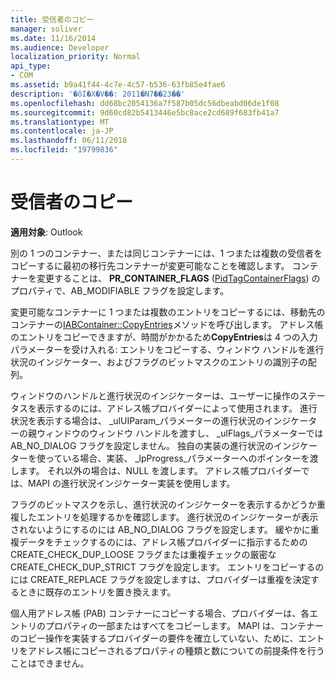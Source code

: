 ```yaml
---
title: 受信者のコピー
manager: soliver
ms.date: 11/16/2014
ms.audience: Developer
localization_priority: Normal
api_type:
- COM
ms.assetid: b9a41f44-4c7e-4c57-b536-63fb85e4fae6
description: '�ŏI�X�V��: 2011�N7��23��'
ms.openlocfilehash: dd68bc2054136a7f587b05dc56dbeabd06de1f08
ms.sourcegitcommit: 9d60cd82b5413446e5bc8ace2cd689f683fb41a7
ms.translationtype: MT
ms.contentlocale: ja-JP
ms.lasthandoff: 06/11/2018
ms.locfileid: "19799836"
---
```

# <a name="copying-a-recipient"></a>受信者のコピー

  
  
**適用対象**: Outlook 
  
別の 1 つのコンテナー、または同じコンテナーには、1 つまたは複数の受信者をコピーするに最初の移行先コンテナーが変更可能なことを確認します。 コンテナーを変更することは、 **PR_CONTAINER_FLAGS** ([PidTagContainerFlags](pidtagcontainerflags-canonical-property.md)) のプロパティで、AB_MODIFIABLE フラグを設定します。
  
変更可能なコンテナーに 1 つまたは複数のエントリをコピーするには、移動先のコンテナーの[IABContainer::CopyEntries](iabcontainer-copyentries.md)メソッドを呼び出します。 アドレス帳のエントリをコピーできますが、時間がかかるため**CopyEntries**は 4 つの入力パラメーターを受け入れる: エントリをコピーする、ウィンドウ ハンドルを進行状況のインジケーター、およびフラグのビットマスクのエントリの識別子の配列。 
  
ウィンドウのハンドルと進行状況のインジケーターは、ユーザーに操作のステータスを表示するのには、アドレス帳プロバイダーによって使用されます。 進行状況を表示する場合は、 _ulUIParam_パラメーターの進行状況のインジケーターの親ウィンドウのウィンドウ ハンドルを渡すし、 _ulFlags_パラメーターでは AB_NO_DIALOG フラグを設定しません。 独自の実装の進行状況のインジケーターを使っている場合、実装、 _lpProgress_パラメーターへのポインターを渡します。 それ以外の場合は、NULL を渡します。 アドレス帳プロバイダーでは、MAPI の進行状況インジケーター実装を使用します。 
  
フラグのビットマスクを示し、進行状況のインジケーターを表示するかどうか重複したエントリを処理するかを確認します。 進行状況のインジケーターが表示されないようにするのには AB_NO_DIALOG フラグを設定します。 緩やかに重複データをチェックするのには、アドレス帳プロバイダーに指示するための CREATE_CHECK_DUP_LOOSE フラグまたは重複チェックの厳密な CREATE_CHECK_DUP_STRICT フラグを設定します。 エントリをコピーするのには CREATE_REPLACE フラグを設定しますは、プロバイダーは重複を決定するときに既存のエントリを置き換えます。 
  
個人用アドレス帳 (PAB) コンテナーにコピーする場合、プロバイダーは、各エントリのプロパティの一部またはすべてをコピーします。 MAPI は、コンテナーのコピー操作を実装するプロバイダーの要件を確立していない、ために、エントリをアドレス帳にコピーされるプロパティの種類と数についての前提条件を行うことはできません。
  

